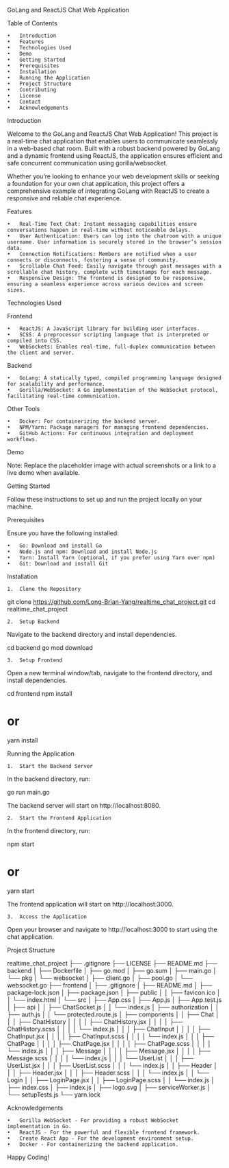 GoLang and ReactJS Chat Web Application

Table of Contents

    •	Introduction
    •	Features
    •	Technologies Used
    •	Demo
    •	Getting Started
    •	Prerequisites
    •	Installation
    •	Running the Application
    •	Project Structure
    •	Contributing
    •	License
    •	Contact
    •	Acknowledgements

Introduction

Welcome to the GoLang and ReactJS Chat Web Application! This project is a real-time chat application that enables users to communicate seamlessly in a web-based chat room. Built with a robust backend powered by GoLang and a dynamic frontend using ReactJS, the application ensures efficient and safe concurrent communication using gorilla/websocket.

Whether you’re looking to enhance your web development skills or seeking a foundation for your own chat application, this project offers a comprehensive example of integrating GoLang with ReactJS to create a responsive and reliable chat experience.

Features

    •	Real-Time Text Chat: Instant messaging capabilities ensure conversations happen in real-time without noticeable delays.
    •	User Authentication: Users can log into the chatroom with a unique username. User information is securely stored in the browser’s session data.
    •	Connection Notifications: Members are notified when a user connects or disconnects, fostering a sense of community.
    •	Scrollable Chat Feed: Easily navigate through past messages with a scrollable chat history, complete with timestamps for each message.
    •	Responsive Design: The frontend is designed to be responsive, ensuring a seamless experience across various devices and screen sizes.

Technologies Used

Frontend

    •	ReactJS: A JavaScript library for building user interfaces.
    •	SCSS: A preprocessor scripting language that is interpreted or compiled into CSS.
    •	WebSockets: Enables real-time, full-duplex communication between the client and server.

Backend

    •	GoLang: A statically typed, compiled programming language designed for scalability and performance.
    •	Gorilla/WebSocket: A Go implementation of the WebSocket protocol, facilitating real-time communication.

Other Tools

    •	Docker: For containerizing the backend server.
    •	NPM/Yarn: Package managers for managing frontend dependencies.
    •	GitHub Actions: For continuous integration and deployment workflows.

Demo

Note: Replace the placeholder image with actual screenshots or a link to a live demo when available.

Getting Started

Follow these instructions to set up and run the project locally on your machine.

Prerequisites

Ensure you have the following installed:

    •	Go: Download and install Go
    •	Node.js and npm: Download and install Node.js
    •	Yarn: Install Yarn (optional, if you prefer using Yarn over npm)
    •	Git: Download and install Git

Installation

    1.	Clone the Repository

git clone https://github.com/Long-Brian-Yang/realtime_chat_project.git
cd realtime_chat_project

    2.	Setup Backend

Navigate to the backend directory and install dependencies.

cd backend
go mod download

    3.	Setup Frontend

Open a new terminal window/tab, navigate to the frontend directory, and install dependencies.

cd frontend
npm install

# or

yarn install

Running the Application

    1.	Start the Backend Server

In the backend directory, run:

go run main.go

The backend server will start on http://localhost:8080.

    2.	Start the Frontend Application

In the frontend directory, run:

npm start

# or

yarn start

The frontend application will start on http://localhost:3000.

    3.	Access the Application

Open your browser and navigate to http://localhost:3000 to start using the chat application.

Project Structure

realtime_chat_project
├── .gitignore
├── LICENSE
├── README.md
├── backend
│ ├── Dockerfile
│ ├── go.mod
│ ├── go.sum
│ ├── main.go
│ └── pkg
│ └── websocket
│ ├── client.go
│ ├── pool.go
│ └── websocket.go
├── frontend
│ ├── .gitignore
│ ├── README.md
│ ├── package-lock.json
│ ├── package.json
│ ├── public
│ │ ├── favicon.ico
│ │ └── index.html
│ └── src
│ ├── App.css
│ ├── App.js
│ ├── App.test.js
│ ├── api
│ │ ├── ChatSocket.js
│ │ └── index.js
│ ├── authorization
│ │ ├── auth.js
│ │ └── protected.route.js
│ ├── components
│ │ ├── Chat
│ │ │ ├── ChatHistory
│ │ │ │ ├── ChatHistory.jsx
│ │ │ │ ├── ChatHistory.scss
│ │ │ │ └── index.js
│ │ │ ├── ChatInput
│ │ │ │ ├── ChatInput.jsx
│ │ │ │ ├── ChatInput.scss
│ │ │ │ └── index.js
│ │ │ ├── ChatPage
│ │ │ │ ├── ChatPage.jsx
│ │ │ │ ├── ChatPage.scss
│ │ │ │ └── index.js
│ │ │ ├── Message
│ │ │ │ ├── Message.jsx
│ │ │ │ ├── Message.scss
│ │ │ │ └── index.js
│ │ │ └── UserList
│ │ │ ├── UserList.jsx
│ │ │ ├── UserList.scss
│ │ │ └── index.js
│ │ ├── Header
│ │ │ ├── Header.jsx
│ │ │ ├── Header.scss
│ │ │ └── index.js
│ │ └── Login
│ │ ├── LoginPage.jsx
│ │ ├── LoginPage.scss
│ │ └── index.js
│ ├── index.css
│ ├── index.js
│ ├── logo.svg
│ ├── serviceWorker.js
│ └── setupTests.js
└── yarn.lock

Acknowledgements

    •	Gorilla WebSocket - For providing a robust WebSocket implementation in Go.
    •	ReactJS - For the powerful and flexible frontend framework.
    •	Create React App - For the development environment setup.
    •	Docker - For containerizing the backend application.

Happy Coding!
